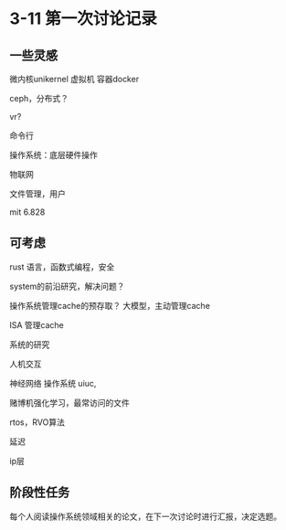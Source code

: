 # 3-11 第一次讨论记录

## 一些灵感

微内核unikernel 虚拟机 容器docker

ceph，分布式？

vr?

命令行

操作系统：底层硬件操作

物联网

文件管理，用户

mit 6.828

## 可考虑

rust 语言，函数式编程，安全

system的前沿研究，解决问题？

操作系统管理cache的预存取？ 大模型，主动管理cache

ISA 管理cache

系统的研究

人机交互

神经网络 操作系统 uiuc, 

赌博机强化学习，最常访问的文件

rtos，RVO算法

延迟

ip层

## 阶段性任务

每个人阅读操作系统领域相关的论文，在下一次讨论时进行汇报，决定选题。